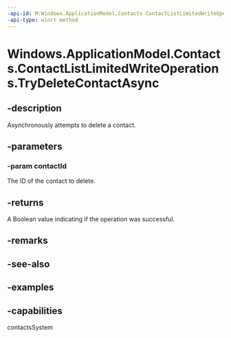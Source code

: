 ```yaml
---
-api-id: M:Windows.ApplicationModel.Contacts.ContactListLimitedWriteOperations.TryDeleteContactAsync(System.String)
-api-type: winrt method
---
```


<!-- Method syntax.
public IAsyncOperation<bool> ContactListLimitedWriteOperations.TryDeleteContactAsync(String contactId)
-->

# Windows.ApplicationModel.Contacts.ContactListLimitedWriteOperations.TryDeleteContactAsync

## -description
Asynchronously attempts to delete a contact.

## -parameters
### -param contactId
The ID of the contact to delete.

## -returns
A Boolean value indicating if the operation was successful.

## -remarks

## -see-also

## -examples

## -capabilities
contactsSystem
